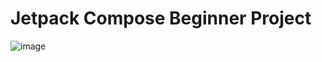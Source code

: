 # Jetpack Compose Beginner Project
![image](https://github.com/tranhuy105/Coda-Pizza/assets/136960770/2dc8bbe2-d6f0-4074-bfe2-57ac4ddfea7a)
